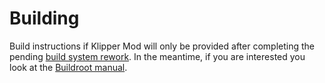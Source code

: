 # Building

Build instructions if Klipper Mod will only be provided after completing the pending [build system rework](https://github.com/xblax/flashforge_adm5_klipper_mod/issues/32). In the meantime, if you are interested you look at the [Buildroot manual](https://buildroot.org/downloads/manual/manual.html).